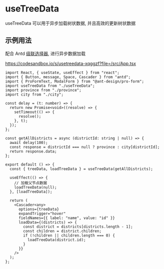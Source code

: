 # useTreeData

useTreeData 可以用于异步加载树状数据, 并且高效的更新树状数据

## 示例用法

配合 Antd [级联选择器](https://ant.design/components/cascader-cn/), 进行异步数据加载


https://codesandbox.io/s/usetreedata-xqggzf?file=/src/App.tsx



```tsx
import React, { useState, useEffect } from "react";
import { Button, message, Space, Cascader } from "antd";
import { ProFormText, ModalForm } from "@ant-design/pro-form";
import useTreeData from "./useTreeData";
import province from "./province";
import city from "./city";

const delay = (t: number) => {
  return new Promise<void>((resolve) => {
    setTimeout(() => {
      resolve();
    }, t);
  });
};

const getAllDistricts = async (districtId: string | null) => {
  await delay(100);
  const response = districtId === null ? province : city[districtId];
  return response.data;
};

export default () => {
  const { treeData, loadTreeData } = useTreeData(getAllDistricts);

  useEffect(() => {
    // 加载父节点数据
    loadTreeData(null);
  }, [loadTreeData]);

  return (
    <Cascader<any>
      options={treeData}
      expandTrigger="hover"
      fieldNames={{ label: "name", value: "id" }}
      loadData={(districts) => {
        const district = districts[districts.length - 1];
        const children = district.children;
        if (!children || children.length === 0) {
          loadTreeData(district.id);
        }
      }}
    />
  );
};
```

